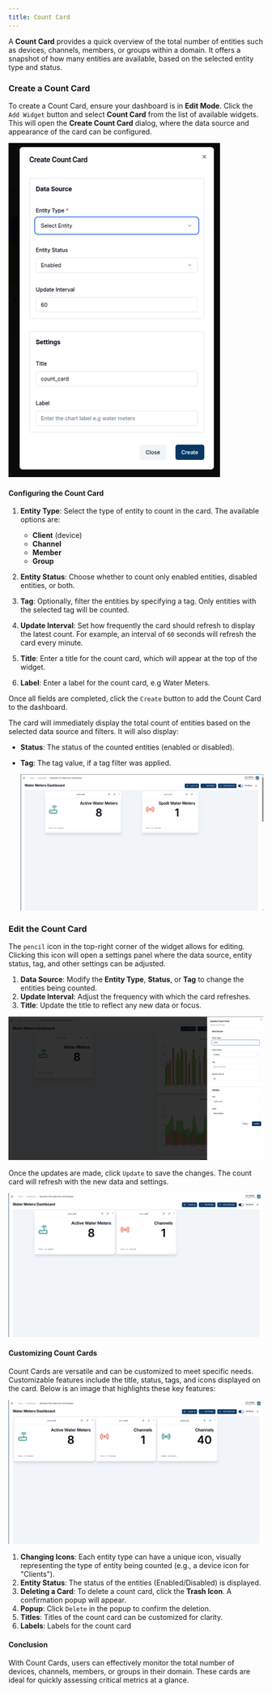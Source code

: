 ```yaml
---
title: Count Card
---
```



A **Count Card** provides a quick overview of the total number of entities such as devices, channels, members, or groups within a domain. It offers a snapshot of how many entities are available, based on the selected entity type and status.

### Create a Count Card

To create a Count Card, ensure your dashboard is in **Edit Mode**.
Click the `Add Widget` button and select **Count Card** from the list of available widgets. This will open the **Create Count Card** dialog, where the data source and appearance of the card can be configured.

![Count Card Dialog](../../img/dashboards/generic-countcard-dialog.png)

#### Configuring the Count Card

1. **Entity Type**: Select the type of entity to count in the card. The available  options are:
   - **Client** (device)
   - **Channel**
   - **Member**
   - **Group**

2. **Entity Status**: Choose whether to count only enabled entities, disabled entities, or both.
3. **Tag**: Optionally, filter the entities by specifying a tag. Only entities with the selected tag will be counted.
4. **Update Interval**: Set how frequently the card should refresh to display the latest count. For example, an interval of `60` seconds will refresh the card every minute.

5. **Title**: Enter a title for the count card, which will appear at the top of the widget.

6. **Label**: Enter a label for the count card, e.g Water Meters.

Once all fields are completed, click the `Create` button to add the Count Card to the dashboard.

The card will immediately display the total count of entities based on the selected data source and filters. It will also display:

- **Status**: The status of the counted entities (enabled or disabled).
- **Tag**: The tag value, if a tag filter was applied.

   ![New Count Card](../../img/dashboards/new-countcard.png)

### Edit the Count Card

The `pencil` icon in the top-right corner of the widget allows for editing. Clicking this icon will open a settings panel where the data source, entity status, tag, and other settings can be adjusted.

1. **Data Source**: Modify the **Entity Type**, **Status**, or **Tag** to change the entities being counted.
2. **Update Interval**: Adjust the frequency with which the card refreshes.
3. **Title**: Update the title to reflect any new data or focus.

  ![Editing Count Card](../../img/dashboards/edit-countcard.png)

Once the updates are made, click `Update` to save the changes. The count card will refresh with the new data and settings.

  ![Updated Count Card](../../img/dashboards/edited-countcard.png)

#### Customizing Count Cards

Count Cards are versatile and can be customized to meet specific needs. Customizable features include the title, status, tags, and icons displayed on the card. Below is an image that highlights these key features:

   ![Features of Count Cards](../../img/dashboards/countcard-features.png)

1. **Changing Icons**: Each entity type can have a unique icon, visually representing the type of entity being counted (e.g., a device icon for "Clients").
2. **Entity Status**: The status of the entities (Enabled/Disabled) is displayed.
3. **Deleting a Card**: To delete a count card, click the **Trash Icon**. A confirmation popup will appear.
4. **Popup**: Click `Delete` in the popup to confirm the deletion.
5. **Titles**: Titles of the count card can be customized for clarity.
6. **Labels**: Labels for the count card

#### **Conclusion**

With Count Cards, users can effectively monitor the total number of devices, channels, members, or groups in their domain. These cards are ideal for quickly assessing critical metrics at a glance.
